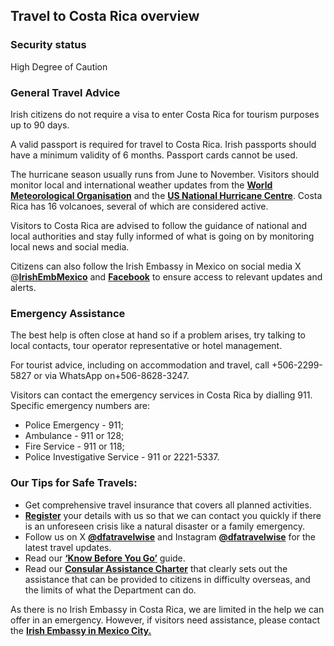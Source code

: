 ## Travel to Costa Rica overview

### **Security status**

High Degree of Caution

### **General Travel Advice**

Irish citizens do not require a visa to enter Costa Rica for tourism purposes up to 90 days.

A valid passport is required for travel to Costa Rica. Irish passports should have a minimum validity of 6 months. Passport cards cannot be used.

The hurricane season usually runs from June to November. Visitors should monitor local and international weather updates from the [**World Meteorological Organisation**](https://severeweather.wmo.int/) and the [**US National Hurricane Centre**](https://www.nhc.noaa.gov/). Costa Rica has 16 volcanoes, several of which are considered active.

Visitors to Costa Rica are advised to follow the guidance of national and local authorities and stay fully informed of what is going on by monitoring local news and social media.

Citizens can also follow the Irish Embassy in Mexico on social media X @[**IrishEmbMexico**](https://x.com/IrishEmbMexico/status/1585702058497232896/photo/3) and [**Facebook**](https://www.facebook.com/IrishEmbMexico) to ensure access to relevant updates and alerts.

### **Emergency Assistance**

The best help is often close at hand so if a problem arises, try talking to local contacts, tour operator representative or hotel management.

For tourist advice, including on accommodation and travel, call +506-2299-5827 or via WhatsApp on+506-8628-3247.

Visitors can contact the emergency services in Costa Rica by dialling 911. Specific emergency numbers are:

* Police Emergency - 911;
* Ambulance - 911 or 128;
* Fire Service - 911 or 118;
* Police Investigative Service - 911 or 2221-5337.

### **Our Tips for Safe Travels:**

* Get comprehensive travel insurance that covers all planned activities.
* [**Register**](https://www.ireland.ie/en/dfa/overseas-travel/citizens-registration/) your details with us so that we can contact you quickly if there is an unforeseen crisis like a natural disaster or a family emergency.
* Follow us on X [**@dfatravelwise**](https://www.x.com/DFATravelWise) and Instagram [**@dfatravelwise**](https://www.instagram.com/dfatravelwise/) for the latest travel updates.
* Read our [**‘Know Before You Go’**](https://www.ireland.ie/en/dfa/overseas-travel/know-before-you-go/) guide.
* Read our [**Consular Assistance Charter**](https://www.ireland.ie/en/dfa/overseas-travel/assistance-abroad/consular-assistance-charter/) that clearly sets out the assistance that can be provided to citizens in difficulty overseas, and the limits of what the Department can do.

As there is no Irish Embassy in Costa Rica, we are limited in the help we can offer in an emergency. However, if visitors need assistance, please contact the [**Irish Embassy in Mexico City.**](https://www.ireland.ie/en/mexico/mexicocity/)